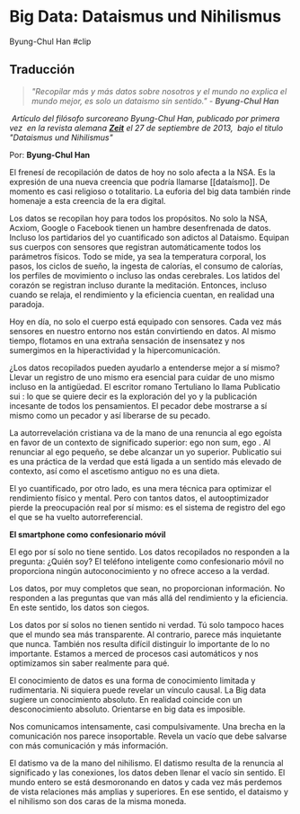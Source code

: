 # Big Data: Dataismus und Nihilismus
Byung-Chul Han
#clip 

## Traducción

>_"Recopilar más y más datos sobre nosotros y el mundo no explica el mundo mejor, es solo un dataismo sin sentido." -_ **_Byung-Chul Han_**

 _Artículo del filósofo surcoreano_ _Byung-Chul Han, publicado por primera vez  en la revista alemana **[Zeit](https://www.zeit.de/digital/internet/2013-09/big-data-han-dataismus)** el 27 de septiembre de 2013,  bajo el titulo "Dataismus und Nihilismus"_ 

Por: **Byung-Chul Han**

El frenesí de recopilación de datos de hoy no solo afecta a la NSA. Es la expresión de una nueva creencia que podría llamarse [[dataísmo]]. De momento es casi religioso o totalitario. La euforia del big data también rinde homenaje a esta creencia de la era digital.  

Los datos se recopilan hoy para todos los propósitos. No solo la NSA, Acxiom, Google o Facebook tienen un hambre desenfrenada de datos. Incluso los partidarios del yo cuantificado son adictos al Dataismo. Equipan sus cuerpos con sensores que registran automáticamente todos los parámetros físicos. Todo se mide, ya sea la temperatura corporal, los pasos, los ciclos de sueño, la ingesta de calorías, el consumo de calorías, los perfiles de movimiento o incluso las ondas cerebrales. Los latidos del corazón se registran incluso durante la meditación. Entonces, incluso cuando se relaja, el rendimiento y la eficiencia cuentan, en realidad una paradoja.

Hoy en día, no solo el cuerpo está equipado con sensores. Cada vez más sensores en nuestro entorno nos están convirtiendo en datos. Al mismo tiempo, flotamos en una extraña sensación de insensatez y nos sumergimos en la hiperactividad y la hipercomunicación. 

¿Los datos recopilados pueden ayudarlo a entenderse mejor a sí mismo? Llevar un registro de uno mismo era esencial para cuidar de uno mismo incluso en la antigüedad. El escritor romano Tertuliano lo llama Publicatio sui : lo que se quiere decir es la exploración del yo y la publicación incesante de todos los pensamientos. El pecador debe mostrarse a sí mismo como un pecador y así liberarse de su pecado.

La autorrevelación cristiana va de la mano de una renuncia al ego egoísta en favor de un contexto de significado superior: ego non sum, ego . Al renunciar al ego pequeño, se debe alcanzar un yo superior. Publicatio sui es una práctica de la verdad que está ligada a un sentido más elevado de contexto, así como el ascetismo antiguo no es una dieta.

El yo cuantificado, por otro lado, es una mera técnica para optimizar el rendimiento físico y mental. Pero con tantos datos, el autooptimizador pierde la preocupación real por sí mismo: es el sistema de registro del ego el que se ha vuelto autorreferencial.

**El smartphone como confesionario móvil**

El ego por sí solo no tiene sentido. Los datos recopilados no responden a la pregunta: ¿Quién soy? El teléfono inteligente como confesionario móvil no proporciona ningún autoconocimiento y no ofrece acceso a la verdad.

Los datos, por muy completos que sean, no proporcionan información. No responden a las preguntas que van más allá del rendimiento y la eficiencia. En este sentido, los datos son ciegos.

Los datos por sí solos no tienen sentido ni verdad. Tú solo tampoco haces que el mundo sea más transparente. Al contrario, parece más inquietante que nunca. También nos resulta difícil distinguir lo importante de lo no importante. Estamos a merced de procesos casi automáticos y nos optimizamos sin saber realmente para qué.

El conocimiento de datos es una forma de conocimiento limitada y rudimentaria. Ni siquiera puede revelar un vínculo causal. La Big data sugiere un conocimiento absoluto. En realidad coincide con un desconocimiento absoluto. Orientarse en big data es imposible.

Nos comunicamos intensamente, casi compulsivamente. Una brecha en la comunicación nos parece insoportable. Revela un vacío que debe salvarse con más comunicación y más información.

El datismo va de la mano del nihilismo. El datismo resulta de la renuncia al significado y las conexiones, los datos deben llenar el vacío sin sentido. El mundo entero se está desmoronando en datos y cada vez más perdemos de vista relaciones más amplias y superiores. En ese sentido, el dataismo y el nihilismo son dos caras de la misma moneda.

